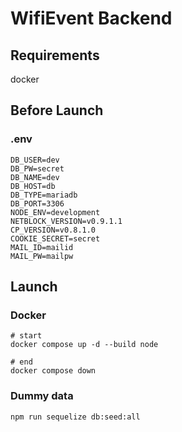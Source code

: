 # WifiEvent Backend

## Requirements
docker

## Before Launch

### .env
```
DB_USER=dev
DB_PW=secret
DB_NAME=dev
DB_HOST=db
DB_TYPE=mariadb
DB_PORT=3306
NODE_ENV=development
NETBLOCK_VERSION=v0.9.1.1
CP_VERSION=v0.8.1.0
COOKIE_SECRET=secret
MAIL_ID=mailid
MAIL_PW=mailpw
```

## Launch

### Docker

```
# start
docker compose up -d --build node

# end
docker compose down
```

### Dummy data

```
npm run sequelize db:seed:all
```
